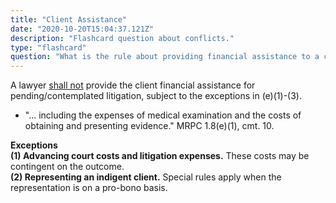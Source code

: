 ```yaml
---
title: "Client Assistance"
date: "2020-10-20T15:04:37.121Z"
description: "Flashcard question about conflicts."
type: "flashcard"
question: "What is the rule about providing financial assistance to a client?"
---
```


A lawyer <u>shall not</u> provide the client financial assistance for pending/contemplated litigation, subject to the exceptions in (e)(1)-(3).
- "... including the expenses of medical examination and the costs of obtaining and presenting evidence." MRPC 1.8(e)(1), cmt. 10.<br/>

<b>Exceptions</b><br />
<b>(1) Advancing court costs and litigation expenses.</b> These costs may be contingent on the outcome.<br/>
<b>(2) Representing an indigent client.</b> Special rules apply when the representation is on a pro-bono basis. 
